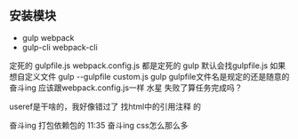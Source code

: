 ## 安装模块
- gulp  webpack
- gulp-cli  webpack-cli


定死的  gulpfile.js
webpack.config.js
都是定死的
gulp 默认会找gulpfile.js
如果想自定义文件
gulp --gulpfile custom.js
gulp 
gulpfile文件名是规定的还是随意的 
奋斗ing
应该跟webpack.config.js一样 
水星
失败了算任务完成吗？ 



useref是干啥的，我好像错过了 
找html中的引用注释 的

奋斗ing
打包依赖包的 
11:35
奋斗ing
css怎么那么多 

